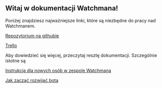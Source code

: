 ## Witaj w dokumentacji Watchmana!  

Poniżej znajdziesz najważniejsze linki, które są niezbędne do pracy nad Watchmanem.  

[Repozytorium na githubie](https://github.com/Devscord-Team/Watchman)  

[Trello](https://trello.com/b/xpN9bYtR/watchman)  

Aby dowiedzieć się więcej, przeczytaj resztę dokumentacji.
Szczególnie istotne są  

[Instrukcja dla nowych osób w zespole Watchmana](https://watchman.readthedocs.io/pl/latest/150-instrukcja-dla-nowych-osob-w-zespole-watchmana/)  

[Jak zacząć rozwijać bota](https://watchman.readthedocs.io/pl/latest/151-jak-zaczac-rozwijac-bota/)  
